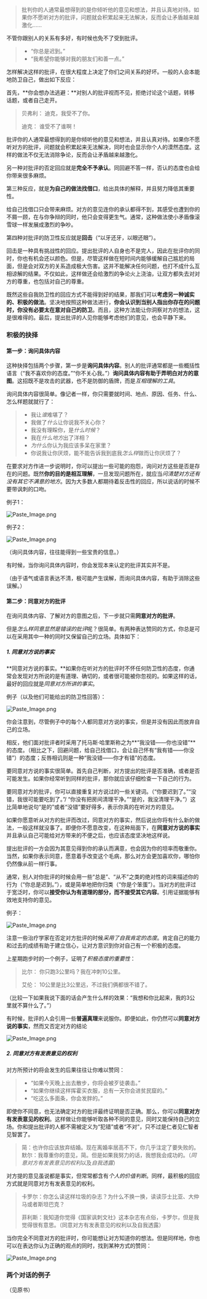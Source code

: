 > 批判你的人通常最想得到的是你倾听他的意见和想法，并且认真地对待。如果你不愿听对方的批评，问题就会积累起来无法解决，反而会让矛盾越来越激化……

不管你跟别人的关系有多好，有时候也免不了受到批评。

> - “你总是迟到。”
> - “我希望你能够对我的朋友们和善一点。”

怎样解决这样的批评，在很大程度上决定了你们之间关系的好坏。一般的人会本能地防卫自己，做出如下反应：

首先，**你会想办法逃避：**对别人的批评视而不见，拒绝讨论这个话题，转移话题，或者自己走开。

> 贝弗利： 迪克，我受不了你。
>
> 迪克： 谁受不了谁啊！

批评你的人通常最想得到的是你倾听他的意见和想法，并且认真对待。如果你不愿听对方的批评，问题就会积累起来无法解决，同时也会显示你个人的漠然态度。这样的做法不仅无法消除争论，反而会让矛盾越来越激化。

另一种对批评的否定回应就是**完全不予承认**。同回避不答一样，否认的态度也会给你带来很多麻烦。

第三种反应，就是**为自己的做法找借口**，给出具体的解释，并且努力降低其重要性。

给自己找借口只会带来麻烦。对方的意见连你的承认都得不到，其感受也遭到你的不屑一顾，在与你争辩的同时，他只会变得更生气。通常，这种做法使小矛盾像滚雪球一样发展成激烈的争吵。

第四种对批评的防卫性反应就是**回击**（“以牙还牙，以眼还眼”）。

回击是一种具有挑战性的回应。提出批评的人自身也不是完人，因此在批评你的同时，你也有机会还以颜色。但是，尽管这样做在短时间内能够缓解自己尴尬的局面，但是会对双方的关系造成极大伤害。这并不能解决任何问题，也打不成什么互相谅解的结果。不仅如此，这样做还会给激烈的争论火上浇油，让双方都失去对对方的尊重，也包括对自己的尊重。

既然这些自我防卫性的回应方式不能得到好的结果，那我们可以**考虑另一种诚实的、积极的做法**。坚决地按照这种做法进行，**你会认识到当别人指出你存在的问题时，你没有必要太在意对自己的防卫**。而且，这种方法能让你洞察对方的想法，这是很难得的。最后，提出批评的人见你能够考虑他们的意见，也会平静下来。

### 积极的抉择

#### 第一步：询问具体内容

这种抉择包括两个步骤，第一步是**询问具体内容**。别人的批评通常都是一些概括性语言（“我不喜欢你的态度。”“你不关心我。”）**询问具体内容有助于弄明白对方的意图**。这招既不是攻击的武器，也不是防御的盾牌，而是*互相理解的工具*。

询问具体内容很简单。像记者一样，你只需要就时间、地点、原因、任务、什么、怎么样题就就行了：

> - 我让*谁*难堪了？
> - 我做了*什么*让你说我不关心你？
> - 我没有理睬你，是*什么时候*？
> - 我在*什么地方*出了洋相？
> - *为什么*你认为我应该多呆在家里？
> - 你说我让你厌烦，能不能告诉我到底我*怎么样*做而让你厌烦了？

在要求对方作进一步说明时，你可以提出一些可能的抱怨，询问对方这些是否是存在的问题。既然**你的目的是相互理解**，一旦发现问题所在，就应当*问清楚对方还有没有其它不满意的地方*。因为大多数人都期待着反击性的回应，所以说话的时候不要带讽刺的口吻。

例子1：

![Paste_Image.png](http://upload-images.jianshu.io/upload_images/197369-c1f9e9e26cfd0625.png?imageMogr2/auto-orient/strip%7CimageView2/2/w/1240)

例子2：

![Paste_Image.png](http://upload-images.jianshu.io/upload_images/197369-55b08aafaf457d9a.png?imageMogr2/auto-orient/strip%7CimageView2/2/w/1240)



（询问具体内容，往往能得到一些宝贵的信息。）

有时候，当你询问具体内容时，你会发现本来认定的批评其实并不是。

（由于语气或语言表达不清，极可能产生误解，而询问具体内容，有助于消除这些误解。）

#### 第二步：同意对方的批评

在询问具体内容、了解对方的意图之后，下一步就只需**同意对方的批评**。

但是*怎么样同意显然是错误的批评*呢？很简单。有两种表达赞同的方式，你总是可以在采用其中一种的同时又保留自己的立场。具体如下：

##### 1. 同意对方说的事实

**同意对方说的事实。**如果你在听对方的批评时不怀任何防卫性的态度，你通常会发现对方所说的是有道理、确切的，或者很可能被你忽视的。如果这样的话，最好的回应就是*同意对方所讲的事实*。

例子（以及他们可能给出的防卫性回答）：

![Paste_Image.png](http://upload-images.jianshu.io/upload_images/197369-912348c3c73931d6.png?imageMogr2/auto-orient/strip%7CimageView2/2/w/1240)

你会注意到，尽管例子中的每个人都同意对方说的事实，但是并没有因此而放弃自己的立场。

相反，他们面对批评者时采用了托马斯·哈里斯称之为**“我没错——你也没错”**的态度。（相比之下，回避问题，给自己找借口，会让自己怀有“我有错——你没错”）的态度；反唇相讥则是一种“我没错——你才有错”的态度。

要同意对方说的事实很简单。首先自己判断，对方提出的批评是否准确，或者是否可能发生。如果你经常听到同样的批评，那你就应该仔细检查一下自己的行为。

要同意对方的批评，你可以直接重复对方说过的一些关键词。（“你要迟到了。”“没错，我很可能要吃到了。”/ “你没有把房间清理干净。”“是的，我没清理干净。”）这比简单地说句“是的”或者“没错”要好得多，表示你真的在听对方的意见。

如果你愿意听从对方的批评而改过，同意对方的事实，然后说出你将有什么新的做法，一般这样就没事了。即便你不愿意改变，在这种局面下，在**同意对方说的事实**并且承认自己可能给对方带来的不便之后，也应该态度坚决地这样说。

提出批评的一方会因为其意见得到你的承认而满意，也会因为你的坦率而敬重你。当然，如果你表示同意，愿意着手改变这个毛病，那么对方会更加喜欢你，哪怕你仍然像从前一样行事。

通常，别人对你批评的时候会用一些“总是”、“从不”之类的绝对性的词来描述你的行为（“你总是迟到。”），或是简单地把你归类（“你是个笨蛋”）。当对方的批评过于宽泛时，你可以**接受你认为有道理的部分，而不接受其它内容**。引用证据能够有效地支持你的意见。

例子：

![Paste_Image.png](http://upload-images.jianshu.io/upload_images/197369-ab5cf88bca8f1010.png?imageMogr2/auto-orient/strip%7CimageView2/2/w/1240)

注意一些治疗学家在否定对方批评的时候*采用了自我肯定的态度*。肯定自己的能力和过去的成绩有助于建立信心，让对方意识到你对自己有一个积极的态度。

上星期跑步时的一个例子，证明了*积极态度的重要性*：

> 比尔： 你只跑3公里吗？我在冲刺10公里。
>
> 艾伦： 10公里是比3公里远，不过我们俩都很不错了。

（比较一下如果我说下面的话会产生什么样的效果：“我想和你比起来，我的3公里就不算什么了。”）

有时候，批评的人会引用一些**普遍真理**来说服你。即便如此，你仍然可以**同意对方说的事实**，然而又否定对方的结论

![Paste_Image.png](http://upload-images.jianshu.io/upload_images/197369-dce112820d16d17f.png?imageMogr2/auto-orient/strip%7CimageView2/2/w/1240)

##### 2. 同意对方有发表意见的权利

对方所预计的将会发生的后果往往让你难以赞同：

> - “如果今天晚上出去散步，你将会被歹徒袭击。”
> - “如果你继续这样挥霍买衣服，总有一天你会进贫民窟的。”
> - “吃这么多面条，你会发胖的。”

即使你不同意，也无法确定对方的批评最终证明是否正确。那么，你可以**同意对方有发表意见的权利**。这样做让你能够听取各种不同的意见，同时又能保持自己的立场。你和提出批评的人都不需被定义为“犯错”或者“不对”，只不过是仁者见仁智者见智罢了。

> 简：也许你应该放弃结婚。现在离婚率居高不下，你几乎注定了要失败的。
> 默尔：我尊重你的意见，简。但是如果我努力的话，我想我会成功的。（*同意对方有发表意见的权利*以及*自我透露*）

对方提的意见虽说都是事实，但常常都含有*个人的价值判断*。同样，最积极的回应方式就是同意对方有发表意见的权利。

> 卡罗尔：你怎么读这样垃圾的杂志？为什么不换一换，读读莎士比亚、大仲马或者斯坦巴克？
>
> 菲利斯：我知道你觉得《国家讽刺文社》这本杂志有点俗，卡罗尔，但是我觉得很有意思。（同意对方有发表意见的权利以及自我透露）

当你完全不同意对方的批评时，你可能想让对方知道你的想法。但是同样地，你也可以在表达你认为正确的观点的同时，找到某种方式的赞同：

![Paste_Image.png](http://upload-images.jianshu.io/upload_images/197369-b3d2eb2d8332ca6d.png?imageMogr2/auto-orient/strip%7CimageView2/2/w/1240)

### 两个对话的例子

（见原书）
